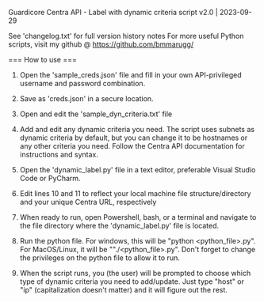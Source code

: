 Guardicore Centra API - Label with dynamic criteria script
v2.0 | 2023-09-29

See 'changelog.txt' for full version history notes
For more useful Python scripts, visit my github @ https://github.com/bmmarugg/

=== How to use ===
1. Open the 'sample_creds.json' file and fill in your own API-privileged username and password combination.

2. Save as 'creds.json' in a secure location.

3. Open and edit the 'sample_dyn_criteria.txt' file

4. Add and edit any dynamic criteria you need. The script uses subnets as dynamic criteria by default, but you can
   change it to be hostnames or any other criteria you need. Follow the Centra API documentation for instructions and
   syntax.

5. Open the 'dynamic_label.py' file in a text editor, preferable Visual Studio Code or PyCharm.

6. Edit lines 10 and 11 to reflect your local machine file structure/directory and your unique Centra URL, respectively

7. When ready to run, open Powershell, bash, or a terminal and navigate to the file directory where the
   'dynamic_label.py' file is located.

8. Run the python file. For windows, this will be "python <python_file>.py".
   For MacOS/Linux, it will be ""./<python_file>.py". Don't forget to change the privileges on the python file to allow
   it to run.

9. When the script runs, you (the user) will be prompted to choose which type of dynamic criteria you need to
   add/update. Just type "host" or "ip" (capitalization doesn't matter) and it will figure out the rest.
